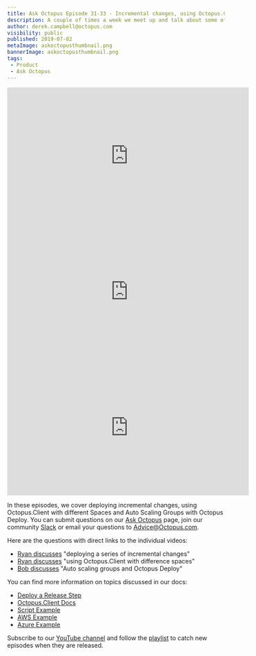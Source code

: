 ```yaml
---
title: Ask Octopus Episode 31-33 - Incremental changes, using Octopus.Client with different Spaces and Auto Scaling groups with Octopus Deploy
description: A couple of times a week we meet up and talk about some of the most interesting questions we have gotten and how we went about solving them.
author: derek.campbell@octopus.com
visibility: public
published: 2019-07-02
metaImage: askoctopusthumbnail.png
bannerImage: askoctopusthumbnail.png
tags:
 - Product
 - Ask Octopus
---
```


<iframe width="560" height="315" src="https://www.youtube.com/embed/33Owm5rlDEI" frameborder="0" allowfullscreen></iframe>
<iframe width="560" height="315" src="https://www.youtube.com/embed/cgt1G3fRFMY" frameborder="0" allowfullscreen></iframe>
<iframe width="560" height="315" src="https://www.youtube.com/embed/Jf_qm1katyo" frameborder="0" allowfullscreen></iframe>

In these episodes, we cover deploying incremental changes, using Octopus.Client with different Spaces and Auto Scaling Groups with Octopus Deploy. You can submit questions on our [Ask Octopus](https://hello.octopus.com/ask-octopus) page, join our community [Slack](https://octopus.com/slack) or email your questions to <Advice@Octopus.com>.

Here are the questions with direct links to the individual videos:

- [Ryan discusses](https://www.youtube.com/watch?v=33Owm5rlDEI) "deploying a series of incremental changes"
- [Ryan discusses](https://www.youtube.com/watch?v=cgt1G3fRFMY) "using Octopus.Client with difference spaces"
- [Bob discusses](https://www.youtube.com/watch?v=Jf_qm1katyo) "Auto scaling groups and Octopus Deploy"

You can find more information on topics discussed in our docs:

- [Deploy a Release Step](https://octopus.com/docs/deployment-process/projects/coordinating-multiple-projects/deploy-release-step)
- [Octopus.Client Docs](https://octopus.com/docs/octopus-rest-api/octopus.client)
- [Script Example](https://github.com/OctopusDeploy/OctopusDeploy-Api/blob/master/REST/PowerShell/Workers/DeleteWorkerDuringDeployment.ps1)
- [AWS Example](https://aws.amazon.com/blogs/compute/using-aws-lambda-with-auto-scaling-lifecycle-hooks/)
- [Azure Example](https://github.com/MicrosoftDocs/azure-docs/blob/master/articles/azure-monitor/platform/autoscale-webhook-email.md)


Subscribe to our [YouTube channel](https://www.youtube.com/channel/UCURDSDCwx9ZiCMcLdc8d6Uw?sub_confirmation=1) and follow the [playlist](https://www.youtube.com/playlist?list=PLAGskdGvlaw3-cd9rPiwhwfUo7kDGnOBh) to catch new episodes when they are released.